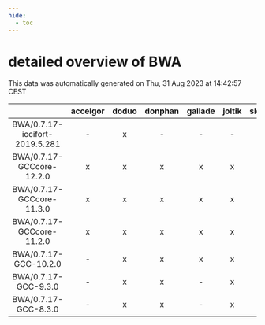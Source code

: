 ```yaml
---
hide:
  - toc
---
```


detailed overview of BWA
========================


This data was automatically generated on Thu, 31 Aug 2023 at 14:42:57 CEST  

| |accelgor|doduo|donphan|gallade|joltik|skitty|swalot|victini|
| :---: | :---: | :---: | :---: | :---: | :---: | :---: | :---: | :---: |
|BWA/0.7.17-iccifort-2019.5.281|-|x|-|-|-|-|-|-|
|BWA/0.7.17-GCCcore-12.2.0|x|x|x|x|x|x|x|x|
|BWA/0.7.17-GCCcore-11.3.0|x|x|x|x|x|x|x|x|
|BWA/0.7.17-GCCcore-11.2.0|x|x|x|x|x|x|x|x|
|BWA/0.7.17-GCC-10.2.0|-|x|x|x|x|x|x|x|
|BWA/0.7.17-GCC-9.3.0|-|x|x|-|x|x|x|x|
|BWA/0.7.17-GCC-8.3.0|-|x|x|-|x|x|-|x|
